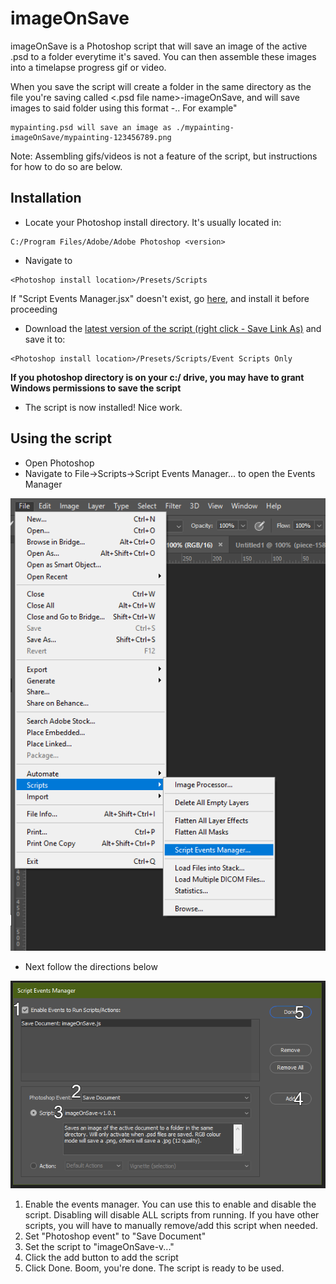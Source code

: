 # imageOnSave

imageOnSave is a Photoshop script that will save an image of the active .psd to a folder everytime it's saved. You can then assemble these images into a timelapse progress gif or video. 

When you save the script will create a folder in the same directory as the file you're saving called <.psd file name>-imageOnSave, and will save images to said folder using this format <psd file name>-<timestamp>.<image format>. For example" 
```
mypainting.psd will save an image as ./mypainting-imageOnSave/mypainting-123456789.png
```
Note: Assembling gifs/videos is not a feature of the script, but instructions for how to do so are below.

## Installation

* Locate your Photoshop install directory. It's usually located in:
```
C:/Program Files/Adobe/Adobe Photoshop <version>
```
* Navigate to 
```
<Photoshop install location>/Presets/Scripts
```
If "Script Events Manager.jsx" doesn't exist, go [here](), and install it before proceeding

* Download the [latest version of the script (right click - Save Link As)](https://github.com/PizzaBox/imageOnSave/blob/master/imageOnSave.js) and save it to:
```
<Photoshop install location>/Presets/Scripts/Event Scripts Only
```

**If you photoshop directory is on your c:/ drive, you may have to grant Windows permissions to save the script**
* The script is now installed! Nice work.

## Using the script
* Open Photoshop
* Navigate to File->Scripts->Script Events Manager... to open the Events Manager

![Step one](https://github.com/PizzaBox/imageOnSave/blob/master/assets/usage/usage-01.png)
* Next follow the directions below

![Step two](https://github.com/PizzaBox/imageOnSave/blob/master/assets/usage/usage-02.png)
1. Enable the events manager. You can use this to enable and disable the script. Disabling will disable ALL scripts from running. If you have other scripts, you will have to manually remove/add this script when needed.
2. Set "Photoshop event" to "Save Document"
3. Set the script to "imageOnSave-v..."
4. Click the add button to add the script
5. Click Done. Boom, you're done. The script is ready to be used.

